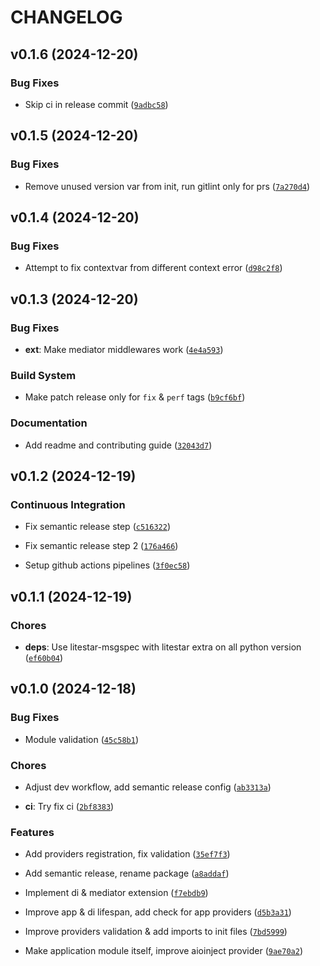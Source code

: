 # CHANGELOG

<!-- version list -->

## v0.1.6 (2024-12-20)

### Bug Fixes

- Skip ci in release commit
  ([`9adbc58`](https://github.com/waku-py/waku/commit/9adbc582057fe452f742373226f4ec694b34b589))


## v0.1.5 (2024-12-20)

### Bug Fixes

- Remove unused version var from init, run gitlint only for prs
  ([`7a270d4`](https://github.com/waku-py/waku/commit/7a270d4929d97d06a0482e85680215e38672b39f))


## v0.1.4 (2024-12-20)

### Bug Fixes

- Attempt to fix contextvar from different context error
  ([`d98c2f8`](https://github.com/waku-py/waku/commit/d98c2f892bed26879e0e98db4f294f63cf9569bc))


## v0.1.3 (2024-12-20)

### Bug Fixes

- **ext**: Make mediator middlewares work
  ([`4e4a593`](https://github.com/waku-py/waku/commit/4e4a593060133cd865e7bd7e1f0ae6c9c4af10f3))

### Build System

- Make patch release only for `fix` & `perf` tags
  ([`b9cf6bf`](https://github.com/waku-py/waku/commit/b9cf6bf77047e21959f4e1bbe2a1bb1566cccd1c))

### Documentation

- Add readme and contributing guide
  ([`32043d7`](https://github.com/waku-py/waku/commit/32043d7f03ba9b34cfc3d70809982643a876a999))


## v0.1.2 (2024-12-19)

### Continuous Integration

- Fix semantic release step
  ([`c516322`](https://github.com/waku-py/waku/commit/c516322cdd49adddef51e30d35b730cc241c8300))

- Fix semantic release step 2
  ([`176a466`](https://github.com/waku-py/waku/commit/176a466a9e6d8787a7044c3b8ad64a4bd7acdf0a))

- Setup github actions pipelines
  ([`3f0ec58`](https://github.com/waku-py/waku/commit/3f0ec583b032e6c0a0cd1c1fd70b6eddfb33c34b))


## v0.1.1 (2024-12-19)

### Chores

- **deps**: Use litestar-msgspec with litestar extra on all python version
  ([`ef60b04`](https://github.com/waku-py/waku/commit/ef60b0403bd1be7a9991cab764f84de482d060fa))


## v0.1.0 (2024-12-18)

### Bug Fixes

- Module validation
  ([`45c58b1`](https://github.com/waku-py/waku/commit/45c58b1f9fc393e4e4e39a292d627a77f54fea76))

### Chores

- Adjust dev workflow, add semantic release config
  ([`ab3313a`](https://github.com/waku-py/waku/commit/ab3313a7a5ee6932edc7f7a17b57139d4fbc5553))

- **ci**: Try fix ci
  ([`2bf8383`](https://github.com/waku-py/waku/commit/2bf8383d1e1c3d45228c313ec73d3e9dfa138e65))

### Features

- Add providers registration, fix validation
  ([`35ef7f3`](https://github.com/waku-py/waku/commit/35ef7f3a3e1411428989d6bf6586e66c250f00e7))

- Add semantic release, rename package
  ([`a8addaf`](https://github.com/waku-py/waku/commit/a8addafc6f609b3f7895922e158b49b183d24bce))

- Implement di & mediator extension
  ([`f7ebdb9`](https://github.com/waku-py/waku/commit/f7ebdb9a567bf7c723916df1db62846eebe863f5))

- Improve app & di lifespan, add check for app providers
  ([`d5b3a31`](https://github.com/waku-py/waku/commit/d5b3a310d4a1ccf1f32b8ae14746b777d857893a))

- Improve providers validation & add imports to init files
  ([`7bd5999`](https://github.com/waku-py/waku/commit/7bd59994c99bc8300df1ffc654b21e27398e0425))

- Make application module itself, improve aioinject provider
  ([`9ae70a2`](https://github.com/waku-py/waku/commit/9ae70a2a7e35be314e4613c58bf185141049961b))
